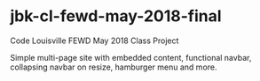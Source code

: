 # jbk-cl-fewd-may-2018-final
Code Louisville FEWD May 2018 Class Project

Simple multi-page site with embedded content, functional navbar, collapsing navbar on resize, hamburger menu and more. 
